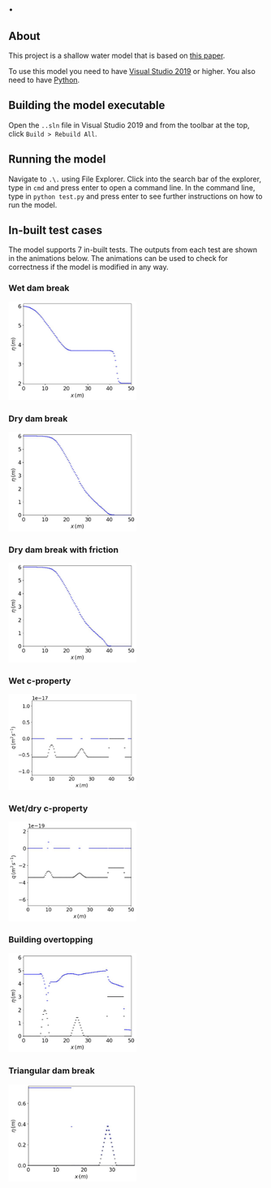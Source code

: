# .

## About

This project is a shallow water model that is based on [this paper](https://www.sciencedirect.com/science/article/pii/S0309170819301770).

To use this model you need to have [Visual Studio 2019](https://visualstudio.microsoft.com/downloads/) or higher. You also need to have [Python](https://www.python.org/downloads/).

## Building the model executable

Open the `..sln` file in Visual Studio 2019 and from the toolbar at the top, click `Build > Rebuild All`.

## Running the model

Navigate to `.\.` using File Explorer. Click into the search bar of the explorer, type in `cmd` and press enter to open a command line. In the command line, type in `python test.py` and press enter to see further instructions on how to run the model.

## In-built test cases

The model supports 7 in-built tests. The outputs from each test are shown in the animations below. The animations can be used to check for correctness if the model is modified in any way. 

### Wet dam break

<img src="./wet-dam-break-eta.gif" width="50%" height="50%">

### Dry dam break

<img src="./dry-dam-break-eta.gif" width="50%" height="50%">

### Dry dam break with friction

<img src="./dry-dam-break-fric-eta.gif" width="50%" height="50%">

### Wet c-property

<img src="./wet-c-prop-q.gif" width="50%" height="50%">

### Wet/dry c-property

<img src="./wet-dry-c-prop-q.gif" width="50%" height="50%">

### Building overtopping

<img src="./building-overtopping-eta.gif" width="50%" height="50%">

### Triangular dam break

<img src="./triangle-dam-break-eta.gif" width="50%" height="50%">